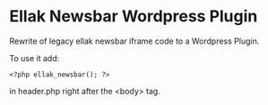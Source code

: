 Ellak Newsbar Wordpress Plugin
==

Rewrite of legacy ellak newsbar iframe code to a Wordpress Plugin.

To use it add:

    <?php ellak_newsbar(); ?>

in header.php right after the &lt;body&gt; tag.

